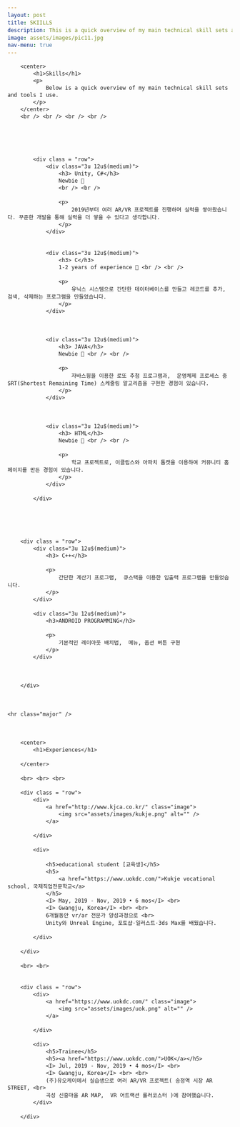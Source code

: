 ```yaml
---
layout: post
title: SKIILLS
description: This is a quick overview of my main technical skill sets and tools I use.
image: assets/images/pic11.jpg
nav-menu: true
---
```


<div id = "main2">
	
		<center>
			<h1>Skills</h1>
			<p>	
				Below is a quick overview of my main technical skill sets and tools I use.
			</p>
		</center>
		<br /> <br /> <br /> <br />
	



	
			<div class = "row">
				<div class="3u 12u$(medium)">
					<h3> Unity, C#</h3>
					Newbie 📘  
					<br /> <br />
					
					<p>
						2019년부터 여러 AR/VR 프로젝트를 진행하며 실력을 쌓아왔습니다. 꾸준한 개발을 통해 실력을 더 쌓을 수 있다고 생각합니다.
					</p>
				</div>
			

				<div class="3u 12u$(medium)">							
					<h3> C</h3>
					1-2 years of experience 💪 <br /> <br />

					<p>
						유닉스 시스템으로 간단한 데이터베이스를 만들고 레코드를 추가, 검색, 삭제하는 프로그램을 만들었습니다.
					</p>
				</div>
			
			
			
				<div class="3u 12u$(medium)">		
					<h3> JAVA</h3>
					Newbie 📘 <br /> <br />

					<p>
						자바스윙을 이용한 로또 추첨 프로그램과,  운영체제 프로세스 중 SRT(Shortest Remaining Time) 스케줄링 알고리즘을 구현한 경험이 있습니다.
					</p>
				</div>
			
			
			
				<div class="3u 12u$(medium)">		
					<h3> HTML</h3>
					Newbie 📘 <br /> <br />

					<p>
						학교 프로젝트로, 이클립스와 아파치 톰캣을 이용하여 커뮤니티 홈페이지를 만든 경험이 있습니다.
					</p>
				</div>

			</div>


	
		
	
		<div class = "row">
			<div class="3u 12u$(medium)">
				<h3> C++</h3>

				<p>
					간단한 계산기 프로그램,  큐스택을 이용한 입출력 프로그램을 만들었습니다.
				</p>
			</div>
		
			<div class="3u 12u$(medium)">
				<h3>ANDROID PROGRAMMING</h3>

				<p>
					기본적인 레이아웃 배치법,  메뉴, 옵션 버튼 구현
				</p>
			</div>
		
		
		
		</div>
	


	<hr class="major" />


	
		<center>
			<h1>Experiences</h1>

		</center>

		<br> <br> <br>

		<div class = "row">
			<div>		
				<a href="http://www.kjca.co.kr/" class="image">
					<img src="assets/images/kukje.png" alt="" /> 
				</a>

			</div>
				
			<div>		
			
				<h5>educational student [교육생]</h5>
				<h5>
					<a href="https://www.uokdc.com/">Kukje vocational school, 국제직업전문학교</a>
				</h5>
				<I>	May, 2019 - Nov, 2019 • 6 mos</I> <br>
				<I>	Gwangju, Korea</I> <br> <br>
				6개월동안 vr/ar 전문가 양성과정으로 <br>
				Unity와 Unreal Engine, 포토샵·일러스트·3ds Max를 배웠습니다.

			</div>
							
		</div>
		
		<br> <br>
		
		
		<div class = "row">
			<div>		
				<a href="https://www.uokdc.com/" class="image">
					<img src="assets/images/uok.png" alt="" /> 
				</a>

			</div>
				
			<div>		
				<h5>Trainee</h5>
				<h5><a href="https://www.uokdc.com/">UOK</a></h5>
				<I>	Jul, 2019 - Nov, 2019 • 4 mos</I> <br>
				<I>	Gwangju, Korea</I> <br> <br>
				(주)유오케이에서 실습생으로 여러 AR/VR 프로젝트( 송정역 시장 AR STREET, <br>
				곡성 신흥마을 AR MAP,  VR 어트랙션 롤러코스터 )에 참여했습니다.
			</div>
							
		</div>
	
</div>
